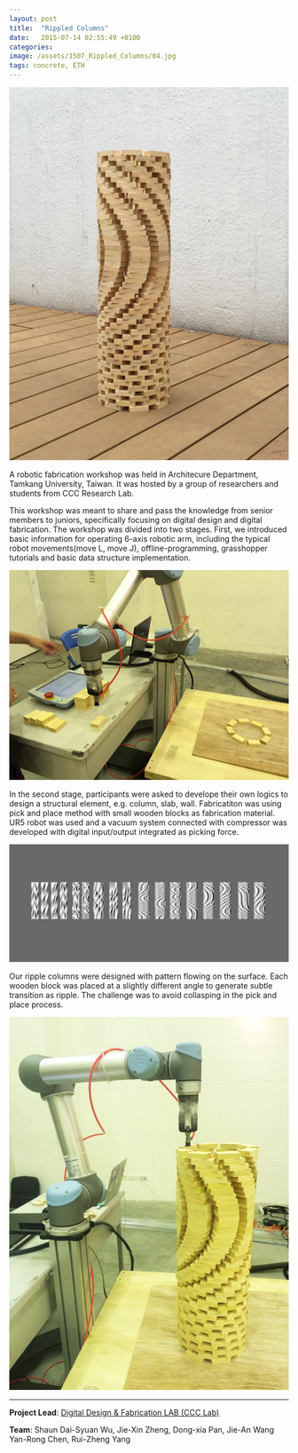 ```yaml
---
layout: post
title:  "Rippled Columns"
date:   2015-07-14 02:55:49 +0100
categories: 
image: /assets/1507_Rippled_Columns/04.jpg
tags: concrete, ETH
---
```


![image](/assets/1507_Rippled_Columns/02.jpg)

A robotic fabrication workshop was held in Architecure Department, Tamkang University, Taiwan. It was hosted by a group of researchers and students from CCC Research Lab.

This workshop was meant to share and pass the knowledge from senior members to juniors, specifically focusing on digital design and digital fabrication.
The workshop was divided into two stages. First, we introduced basic information for operating 6-axis robotic arm, including the typical robot movements(move L, move J), offline-programming, grasshopper tutorials and basic data structure implementation.

![image](/assets/1507_Rippled_Columns/01.jpg)

In the second stage, participants were asked to develope their own logics to design a structural element, e.g. column, slab, wall. Fabricatiton was using pick and place method with small wooden blocks as fabrication material. UR5 robot was used and a vacuum system connected with compressor was developed with digital input/output integrated as picking force.

![image](/assets/1507_Rippled_Columns/05.jpg)

Our ripple columns were designed with pattern flowing on the surface. Each wooden block was placed at a slightly different angle to generate subtle transition as ripple. The challenge was to avoid collasping in the pick and place process.

![image](/assets/1507_Rippled_Columns/IMG_3474.JPG)

-----
**Project Lead**: [Digital Design & Fabrication LAB (CCC Lab)][CCCLAB]

**Team**: Shaun Dai-Syuan Wu, Jie-Xin Zheng, Dong-xia Pan, Jie-An Wang Yan-Rong Chen, Rui-Zheng Yang

[CCCLAB]: https://www.facebook.com/digitalaieou/


